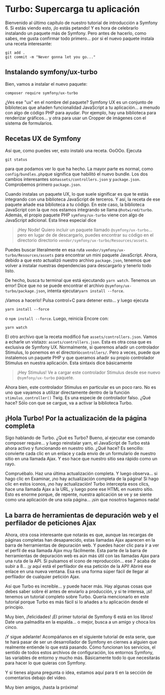 # Turbo: Supercarga tu aplicación

Bienvenido al último capítulo de nuestro tutorial de introducción a Symfony 6. Si estás viendo esto, ¡lo estás petando! Y es hora de celebrarlo instalando un paquete más de Symfony. Pero antes de hacerlo, como sabes, me gusta confirmar todo primero... por si el nuevo paquete instala una receta interesante:

```terminal-silent
git add .
git commit -m "Never gonna let you go..."
```

## Instalando symfony/ux-turbo

Bien, vamos a instalar el nuevo paquete:

```terminal
composer require symfony/ux-turbo
```

¿Ves ese "ux" en el nombre del paquete? Symfony UX es un conjunto de bibliotecas que añaden funcionalidad JavaScript a tu aplicación... a menudo con algo de código PHP para ayudar. Por ejemplo, hay una biblioteca para renderizar gráficos... y otra para usar un Cropper de imágenes con el sistema de formularios.

## Recetas UX de Symfony

Así que, como puedes ver, esto instaló una receta. OoOOo. Ejecuta

```terminal
git status
```

para que podamos ver lo que ha hecho. La mayor parte es normal, como `config/bundles.php`que significa que habilitó el nuevo bundle. Los dos cambios interesantes son`assets/controllers.json` y `package.json`. Comprobemos primero `package.json`.

Cuando instalas un paquete UX, lo que suele significar es que te estás integrando con una biblioteca JavaScript de terceros. Y así, la receta de ese paquete añade esa biblioteca a tu código. En este caso, la biblioteca JavaScript con la que nos estamos integrando se llama `@hotwired/turbo`. Además, el propio paquete PHP `symfony/ux-turbo` viene con algo de JavaScript adicional. Esta línea especial dice

> ¡Hey Node! Quiero incluir un paquete llamado `@symfony/ux-turbo`... pero en lugar de
> de descargarlo, puedes encontrar su código en el directorio
> directorio `vendor/symfony/ux-turbo/Resources/assets`.

Puedes buscar literalmente en esa ruta `vendor/symfony/ux-turbo/Resources/assets`
para encontrar un mini paquete JavaScript. Ahora, debido a que esto actualizó nuestro archivo `package.json`, tenemos que volver a instalar nuestras dependencias para descargarlo y tenerlo todo listo.

De hecho, busca tu terminal que está ejecutando `yarn watch`. Tenemos un error! Dice que no se puede encontrar el archivo `@symfony/ux-turbo/package.json`, intenta ejecutar`yarn install --force`.

¡Vamos a hacerlo! Pulsa control+C para detener esto... y luego ejecuta

```terminal
yarn install --force
```

o `npm install --force`. Luego, reinicia Encore con:

```terminal
yarn watch
```

El otro archivo que la receta modificó fue `assets/controllers.json`. Vamos a echarle un vistazo: `assets/controllers.json`. Esta es otra cosa que es exclusiva de Symfony UX. Normalmente, si queremos añadir un controlador Stimulus, lo ponemos en el directorio`controllers/`. Pero a veces, puede que instalemos un paquete PHP y que queramos añadir su propio controlador Stimulus en nuestra aplicación. Esta sintaxis dice básicamente

> ¡Hey Stimulus! Ve a cargar este controlador Stimulus desde ese nuevo
> `@symfony/ux-turbo` paquete.

Ahora bien, este controlador Stimulus en particular es un poco raro. No es uno que vayamos a utilizar directamente dentro de la función `stimulus_controller()` Twig. Es una especie de controlador falso. ¿Qué hace? Sólo con que se cargue, va a activar la biblioteca Turbo.

## ¡Hola Turbo! Por la actualización de la página completa

Sigo hablando de Turbo. ¿Qué es Turbo? Bueno, al ejecutar ese comando composer require... y luego reinstalar yarn, el JavaScript de Turbo está ahora activo y funcionando en nuestro sitio. ¿Qué hace? Es sencillo: convierte cada clic en un enlace y cada envío de un formulario de nuestro sitio en una llamada Ajax. Y eso hace que nuestro sitio sea rápido como un rayo.

Compruébalo. Haz una última actualización completa. Y luego observa... si hago clic en Examinar, ¡no hay actualización completa de la página! Si hago clic en estos iconos, ¡no hay actualización! Turbo intercepta esos clics, hace una llamada Ajax a la URL, y luego pone ese HTML en nuestro sitio. Esto es enorme porque, de repente, nuestra aplicación se ve y se siente como una aplicación de una sola página... ¡sin que nosotros hagamos nada!

## La barra de herramientas de depuración web y el perfilador de peticiones Ajax

Ahora, otra cosa interesante que notarás es que, aunque las recargas de páginas completas han desaparecido, estas llamadas Ajax aparecen en la barra de herramientas de depuración web. Y puedes hacer clic para ir a ver el perfil de esa llamada Ajax muy fácilmente. Esta parte de la barra de herramientas de depuración web es aún más útil con las llamadas Ajax para una ruta de la API. Si pulsamos el icono de reproducción... ese 7 acaba de subir a 8... ¡y aquí está el perfilador de esa petición de la API! Abriré ese enlace en una nueva ventana. Esa es una forma súper fácil de llegar al perfilador de cualquier petición Ajax.

Así que Turbo es increíble... y puede hacer más. Hay algunas cosas que debes saber sobre él antes de enviarlo a producción, y si te interesa, ¡sí! tenemos un tutorial completo sobre Turbo. Quería mencionarlo en este tutorial porque Turbo es más fácil si lo añades a tu aplicación desde el principio.

Muy bien, ¡felicidades! ¡El primer tutorial de Symfony 6 está en los libros! Date una palmadita en la espalda... o mejor, busca a un amigo y choca los cinco.

¡Y sigue adelante! Acompáñanos en el siguiente tutorial de esta serie, que te hará pasar de ser un desarrollador de Symfony en ciernes a alguien que realmente entiende lo que está pasando. Cómo funcionan los servicios, el sentido de todos estos archivos de configuración, los entornos Symfony, las variables de entorno y mucho más. Básicamente todo lo que necesitarás para hacer lo que quieras con Symfony.

Y si tienes alguna pregunta o idea, estamos aquí para ti en la sección de comentarios debajo del vídeo.

Muy bien amigos, ¡hasta la próxima!
